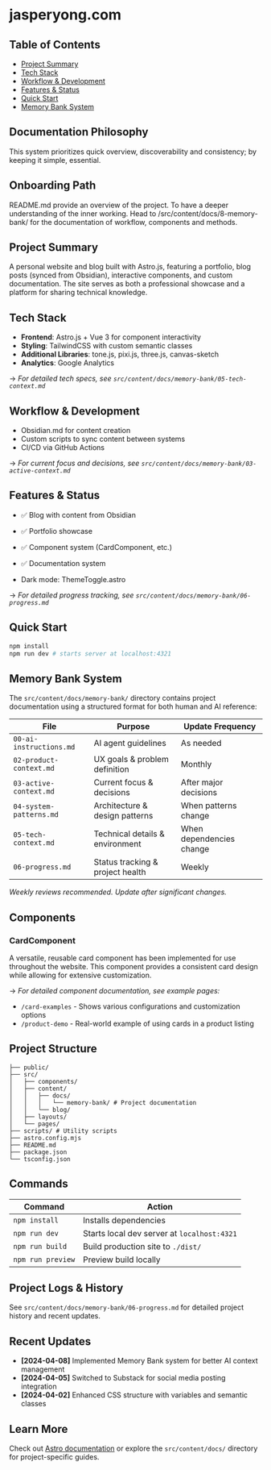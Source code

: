 # jasperyong.com

<!-- TO AI AGENTS - DO NOT EDIT WITHOUT PERMISSION -->

## Table of Contents
- [Project Summary](#project-summary)
- [Tech Stack](#tech-stack)
- [Workflow & Development](#workflow--development)
- [Features & Status](#features--status)
- [Quick Start](#quick-start)
- [Memory Bank System](#memory-bank-system)

## Documentation Philosophy
This system prioritizes quick overview, discoverability and consistency; by keeping it simple, essential. 

## Onboarding Path
README.md provide an overview of the project. To have a deeper understanding of the inner working. Head to /src/content/docs/8-memory-bank/ for the documentation of workflow, components and methods.


## Project Summary
A personal website and blog built with Astro.js, featuring a portfolio, blog posts (synced from Obsidian), interactive components, and custom documentation. The site serves as both a professional showcase and a platform for sharing technical knowledge.

## Tech Stack
- **Frontend**: Astro.js + Vue 3 for component interactivity
- **Styling**: TailwindCSS with custom semantic classes
- **Additional Libraries**: tone.js, pixi.js, three.js, canvas-sketch
- **Analytics**: Google Analytics

→ *For detailed tech specs, see `src/content/docs/memory-bank/05-tech-context.md`*

## Workflow & Development
- Obsidian.md for content creation
- Custom scripts to sync content between systems
- CI/CD via GitHub Actions

→ *For current focus and decisions, see `src/content/docs/memory-bank/03-active-context.md`*

## Features & Status
- ✅ Blog with content from Obsidian
- ✅ Portfolio showcase
- ✅ Component system (CardComponent, etc.)
- ✅ Documentation system

- Dark mode: ThemeToggle.astro

→ *For detailed progress tracking, see `src/content/docs/memory-bank/06-progress.md`*

## Quick Start
```sh
npm install
npm run dev # starts server at localhost:4321
```

## Memory Bank System
The `src/content/docs/memory-bank/` directory contains project documentation using a structured format for both human and AI reference:

| File | Purpose | Update Frequency |
|------|---------|------------------|
| `00-ai-instructions.md` | AI agent guidelines | As needed |
| `02-product-context.md` | UX goals & problem definition | Monthly |
| `03-active-context.md` | Current focus & decisions | After major decisions |
| `04-system-patterns.md` | Architecture & design patterns | When patterns change |
| `05-tech-context.md` | Technical details & environment | When dependencies change |
| `06-progress.md` | Status tracking & project health | Weekly |

*Weekly reviews recommended. Update after significant changes.*

## Components

### CardComponent

A versatile, reusable card component has been implemented for use throughout the website. This component provides a consistent card design while allowing for extensive customization.

→ *For detailed component documentation, see example pages:*
- `/card-examples` - Shows various configurations and customization options
- `/product-demo` - Real-world example of using cards in a product listing

## Project Structure

```text
├── public/
├── src/
│   ├── components/
│   ├── content/
│   │   ├── docs/
│   │   │   └── memory-bank/ # Project documentation
│   │   └── blog/
│   ├── layouts/
│   └── pages/
├── scripts/ # Utility scripts
├── astro.config.mjs
├── README.md
├── package.json
└── tsconfig.json
```

## Commands

| Command             | Action                                      |
|---------------------|---------------------------------------------|
| `npm install`       | Installs dependencies                       |
| `npm run dev`       | Starts local dev server at `localhost:4321` |
| `npm run build`     | Build production site to `./dist/`          |
| `npm run preview`   | Preview build locally                       |

## Project Logs & History
See `src/content/docs/memory-bank/06-progress.md` for detailed project history and recent updates.

## Recent Updates
- **[2024-04-08]** Implemented Memory Bank system for better AI context management
- **[2024-04-05]** Switched to Substack for social media posting integration
- **[2024-04-02]** Enhanced CSS structure with variables and semantic classes

## Learn More
Check out [Astro documentation](https://docs.astro.build) or explore the `src/content/docs/` directory for project-specific guides.
